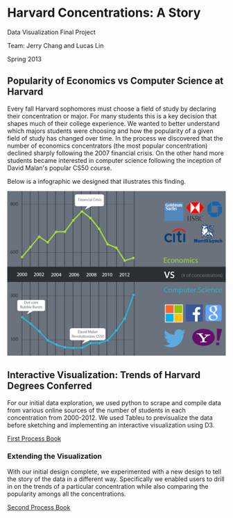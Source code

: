 # Harvard Concentrations: A Story

Data Visualization Final Project

Team: Jerry Chang and Lucas Lin

Spring 2013


## Popularity of Economics vs Computer Science at Harvard

Every fall Harvard sophomores must choose a field of study by declaring their concentration or major. For many students this is a key decision that shapes much of their college experience. We wanted to better understand which majors students were choosing and how the popularity of a given field of study has changed over time. In the process we discovered that the number of economics concentrators (the most popular concentration) declined sharply following the 2007 financial crisis. On the other hand more students became interested in computer science following the inception of David Malan's popular CS50 course. 

Below is a infographic we designed that illustrates this finding.

![Economics vs Computer Science Majors](/EconomicsVsComputerScience.jpg?raw=true "Economics vs Computer Science")

## Interactive Visualization: Trends of Harvard Degrees Conferred

For our initial data exploration, we used python to scrape and compile data from various online sources of the number of students in each concentration from 2000-2012. We used Tableu to previsualize the data before sketching and implementing an interactive visualization using D3.  

<a href="/ProcessBook1.pdf">First Process Book</a>

### Extending the Visualization 

With our initial design complete, we experimented with a new design to tell the story of the data in a different way. Specifically we enabled users to drill in on the trends of a particular concentration while also comparing the popularity amongs all the concentrations. 

<a href="/ProcessBook2.pdf">Second Process Book</a>

